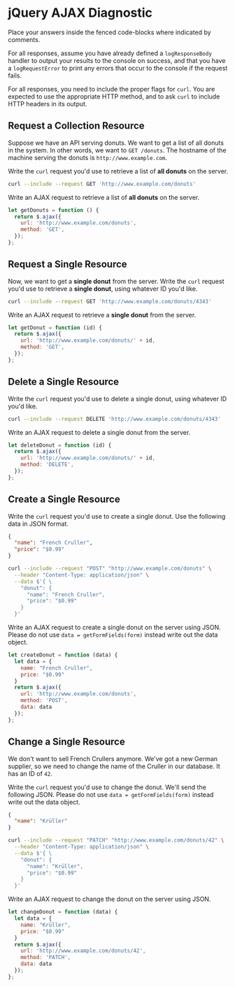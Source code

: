 # jQuery AJAX Diagnostic

Place your answers inside the fenced code-blocks where indicated by comments.

For all responses,  assume you have already defined a `logResponseBody` handler
to output your results to the console on success, and that you have a
`logRequestError` to print any errors that occur to the console if the request
fails.

For all responses, you need to include the proper flags for `curl`. You are
expected to use the appropriate HTTP method, and to ask `curl` to include HTTP
headers in its output.

## Request a Collection Resource

Suppose we have an API serving donuts. We want to get a list of all donuts in
the system. In other words, we want to `GET /donuts`. The hostname of the
machine serving the donuts is `http://www.example.com`.

Write the `curl` request you'd use to retrieve a list of **all donuts** on the
server.

```sh
curl --include --request GET 'http://www.example.com/donuts'
```

Write an AJAX request to retrieve a list of **all donuts** on the server.

```js
let getDonuts = function () {
  return $.ajax({
    url: 'http://www.example.com/donuts',
    method: 'GET',
  });
};
```

## Request a Single Resource

Now, we want to get a **single donut** from the server. Write the `curl` request
you'd use to retrieve a **single donut**, using whatever ID you'd like.

```sh
curl --include --request GET 'http://www.example.com/donuts/4343'
```

Write an AJAX request to retrieve a **single donut** from the server.

```js
let getDonut = function (id) {
  return $.ajax({
    url: 'http://www.example.com/donuts/' + id,
    method: 'GET',
  });
};
```

## Delete a Single Resource

Write the `curl` request you'd use to delete a single donut, using whatever
ID you'd like.

```sh
curl --include --request DELETE 'http://www.example.com/donuts/4343'
```

Write an AJAX request to delete a single donut from the server.

```js
let deleteDonut = function (id) {
  return $.ajax({
    url: 'http://www.example.com/donuts/' + id,
    method: 'DELETE',
  });
};
```

## Create a Single Resource

Write the `curl` request you'd use to create a single donut. Use the following
data in JSON format.

```json
{
  "name": "French Cruller",
  "price": "$0.99"
}
```

```sh
curl --include --request "POST" "http://www.example.com/donuts" \
  --header "Content-Type: application/json" \
  --data $'{ \
    "donut": {
      "name": "French Cruller",
      "price": "$0.99"
    }
  }'

```

Write an AJAX request to create a single donut on the server using JSON. Please
do not use `data = getFormFields(form)` instead write out the data object.

```js
let createDonut = function (data) {
  let data = {
    name: "French Cruller",
    price: "$0.99"
  }
  return $.ajax({
    url: 'http://www.example.com/donuts',
    method: 'POST',
    data: data
  });
};
```

## Change a Single Resource

We don't want to sell French Crullers anymore. We've got a new German supplier,
so we need to change the name of the Cruller in our database. It has an ID of
`42`.

Write the `curl` request you'd use to change the donut. We'll send the following
JSON. Please do not use `data = getFormFields(form)` instead write out the data
object.

```json
{
  "name": "Krüller"
}
```

```sh
curl --include --request "PATCH" "http://www.example.com/donuts/42" \
  --header "Content-Type: application/json" \
  --data $'{ \
    "donut": {
      "name": "Krüller",
      "price": "$0.99"
    }
  }'
```

Write an AJAX request to change the donut on the server using JSON.

```js
let changeDonut = function (data) {
  let data = {
    name: "Krüller",
    price: "$0.99"
  }
  return $.ajax({
    url: 'http://www.example.com/donuts/42',
    method: 'PATCH',
    data: data
  });
};
```
